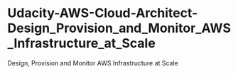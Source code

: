 # Udacity-AWS-Cloud-Architect-Design_Provision_and_Monitor_AWS_Infrastructure_at_Scale
Design, Provision and Monitor AWS Infrastructure at Scale
